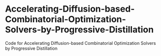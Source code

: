 # Accelerating-Diffusion-based-Combinatorial-Optimization-Solvers-by-Progressive-Distillation
Code for Accelerating Diffusion-based Combinatorial Optimization Solvers by Progressive Distillation
